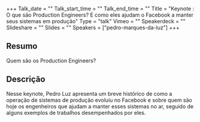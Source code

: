 +++
Talk_date = ""
Talk_start_time = ""
Talk_end_time = ""
Title = "Keynote : O que são Production Engineers? E como eles ajudam o Facebook a manter seus sistemas em produção"
Type = "talk"
Vimeo = ""
Speakerdeck = ""
Slideshare = ""
Slides = ""
Speakers = ["pedro-marques-da-luz"]
+++

## Resumo
Quem são os Production Engineers?

## Descrição

Nesse keynote, Pedro Luz apresenta um breve histórico de como a operação de sistemas de produção evoluiu no Facebook e sobre quem são hoje os engenheiros que ajudam a manter esses sistemas no ar, seguido de alguns exemplos de trabalhos desempenhados por eles.
